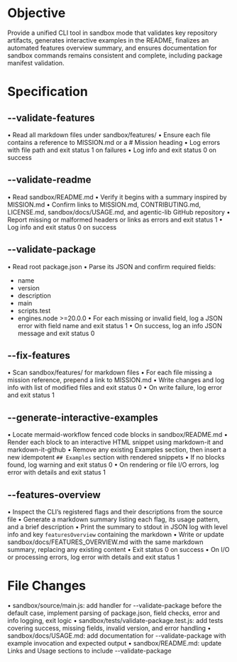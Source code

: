 # Objective

Provide a unified CLI tool in sandbox mode that validates key repository artifacts, generates interactive examples in the README, finalizes an automated features overview summary, and ensures documentation for sandbox commands remains consistent and complete, including package manifest validation.

# Specification

## --validate-features

 • Read all markdown files under sandbox/features/
 • Ensure each file contains a reference to MISSION.md or a # Mission heading
 • Log errors with file path and exit status 1 on failures
 • Log info and exit status 0 on success

## --validate-readme

 • Read sandbox/README.md
 • Verify it begins with a summary inspired by MISSION.md
 • Confirm links to MISSION.md, CONTRIBUTING.md, LICENSE.md, sandbox/docs/USAGE.md, and agentic-lib GitHub repository
 • Report missing or malformed headers or links as errors and exit status 1
 • Log info and exit status 0 on success

## --validate-package

 • Read root package.json
 • Parse its JSON and confirm required fields:
   - name
   - version
   - description
   - main
   - scripts.test
   - engines.node >=20.0.0
 • For each missing or invalid field, log a JSON error with field name and exit status 1
 • On success, log an info JSON message and exit status 0

## --fix-features

 • Scan sandbox/features/ for markdown files
 • For each file missing a mission reference, prepend a link to MISSION.md
 • Write changes and log info with list of modified files and exit status 0
 • On write failure, log error and exit status 1

## --generate-interactive-examples

 • Locate mermaid-workflow fenced code blocks in sandbox/README.md
 • Render each block to an interactive HTML snippet using markdown-it and markdown-it-github
 • Remove any existing Examples section, then insert a new idempotent `## Examples` section with rendered snippets
 • If no blocks found, log warning and exit status 0
 • On rendering or file I/O errors, log error with details and exit status 1

## --features-overview

 • Inspect the CLI’s registered flags and their descriptions from the source file
 • Generate a markdown summary listing each flag, its usage pattern, and a brief description
 • Print the summary to stdout in JSON log with level info and key `featuresOverview` containing the markdown
 • Write or update sandbox/docs/FEATURES_OVERVIEW.md with the same markdown summary, replacing any existing content
 • Exit status 0 on success
 • On I/O or processing errors, log error with details and exit status 1

# File Changes

 • sandbox/source/main.js: add handler for --validate-package before the default case, implement parsing of package.json, field checks, error and info logging, exit logic
 • sandbox/tests/validate-package.test.js: add tests covering success, missing fields, invalid version, and error handling
 • sandbox/docs/USAGE.md: add documentation for --validate-package with example invocation and expected output
 • sandbox/README.md: update Links and Usage sections to include --validate-package